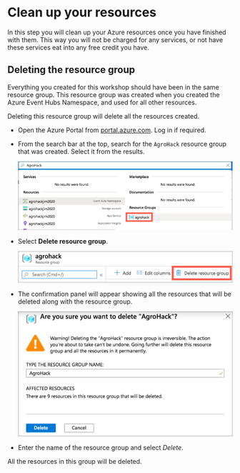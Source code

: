 # Clean up your resources

In this step you will clean up your Azure resources once you have finished with them. This way you will not be charged for any services, or not have these services eat into any free credit you have.

## Deleting the resource group

Everything you created for this workshop should have been in the same resource group. This resource group was created when you created the Azure Event Hubs Namespace, and used for all other resources.

Deleting this resource group will delete all the resources created.

* Open the Azure Portal from [portal.azure.com](https://portal.azure.com/?WT.mc_id=agrohack-github-jabenn). Log in if required.

* From the search bar at the top, search for the `AgroHack` resource group that was created. Select it from the results.
  
  ![Searching for the resource group in Azure](../Images/SearchForResourceGroup.png)

* Select **Delete resource group**.
  
  ![The delete resource group button](../Images/DeleteResourceGroupButton.png)

* The confirmation panel will appear showing all the resources that will be deleted along with the resource group.

  ![The delete resource group confirmation](../Images/DeleteResourceGroupConfirm.png)

* Enter the name of the resource group and select *Delete*.

All the resources in this group will be deleted.